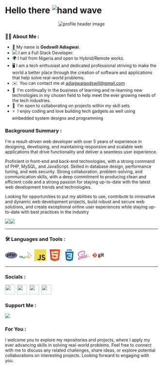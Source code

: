 Hello there ![hand wave](https://user-images.githubusercontent.com/18350557/176309783-0785949b-9127-417c-8b55-ab5a4333674e.gif)
===
<div align="center">
  <img src="https://media.giphy.com/media/M9gbBd9nbDrOTu1Mqx/giphy.gif" width="100" alt="profile header image" />
</div>

### :man_technologist: About Me :
* :name_badge: My name is <b>Godswill Adiagwai</b>.
* <img src="https://media.giphy.com/media/WUlplcMpOCEmTGBtBW/giphy.gif" width="30"> I am a Full Stack Developer.
* 🌍 I hail from Nigeria and open to Hybrid/Remote works.
* 🖥️ I am a tech enthusiast and dedicated professional striving to make the world a better place through the creation of software and applications that help solve real-world problems.
* ✉️  You can contact me at [adiagwaigodswill@gmail.com](mailto:adiagwaigodswill@gmail.com)
* 🧠  I'm continually in the business of learning and re-learning new technologies in my chosen field to help meet the ever growing needs of the tech industries.
* 🤝  I'm open to collaborating on projects within my skill sets
* ⚡  I enjoy coding and love building tech gadgets as well using embedded system designs and programming

### Background Summary :
I'm a result-driven web developer with over 5 years of experience in designing, developing, and maintaining responsive and scalable web applications that drive functionality and deliver a seamless user experience. 

Proficient in front-end and back-end technologies, with a strong command of PHP, MySQL, and JavaScript.
Skilled in database design, performance tuning, and web security. Strong collaboration, problem-solving, and communication skills, with a deep commitment to producing clean and efficient code and a strong passion for staying up-to-date with the latest web development trends and technologies.

Looking for opportunities to put my abilities to use, contribute to innovative and dynamic web development projects, build robust and secure web solutions, and create exceptional online user experiences while staying up-to-date with best practices in the industry


<a href="https://www.github.com/euroadams" target="_blank" rel="noreferrer"><img src="https://img.shields.io/github/followers/euroadams?logo=github&style=for-the-badge&color=0891b2&labelColor=1c1917" /></a><a href="https://www.twitter.com/euroadams" target="_blank" rel="noreferrer"><img src="https://img.shields.io/twitter/follow/euroadams?logo=twitter&style=for-the-badge&color=0891b2&labelColor=1c1917"/></a>

---

### :hammer_and_wrench: Languages and Tools :
<p>
<img src="https://github.com/devicons/devicon/blob/master/icons/php/php-original.svg" title="PHP" alt="PHP" width="40" height="40"/>&nbsp;
<img src="https://github.com/devicons/devicon/blob/master/icons/mysql/mysql-original-wordmark.svg" title="MySQL"  alt="MySQL" width="40" height="40"/>&nbsp;
<img src="https://github.com/devicons/devicon/blob/master/icons/javascript/javascript-original.svg" title="JavaScript" alt="JavaScript" width="40" height="40"/>&nbsp;
<img src="https://github.com/devicons/devicon/blob/master/icons/html5/html5-original.svg" title="HTML5" alt="HTML5" width="40" height="40"/>&nbsp;
<img src="https://github.com/devicons/devicon/blob/master/icons/css3/css3-plain-wordmark.svg" title="CSS3" alt="CSS3" width="40" height="40"/>&nbsp;
<img src="https://github.com/devicons/devicon/blob/master/icons/sass/sass-original.svg" title="Sass"  alt="Sass" width="40" height="40"/>&nbsp;
<img src="https://github.com/devicons/devicon/blob/master/icons/git/git-original-wordmark.svg" title="Git" **alt="Git" width="40" height="40"/>&nbsp;
</p>

<!--
<p align="left"><a href="https://www.php.net/" target="_blank" rel="noreferrer"><img src="https://raw.githubusercontent.com/danielcranney/readme-generator/main/public/icons/skills/php-colored.svg" width="36" height="36" alt="Python" /></a> <a href="https://www.javascript.com/" target="_blank" rel="noreferrer"><img src="https://raw.githubusercontent.com/danielcranney/readme-generator/main/public/icons/skills/javascript-colored.svg" width="36" height="36" alt="PostgreSQL" /></a> <a href="https://www.w3schools.com/html/" target="_blank" rel="noreferrer"><img src="https://raw.githubusercontent.com/danielcranney/readme-generator/main/public/icons/skills/html5-colored.svg" width="36" height="36" alt="PostgreSQL" /></a> <a href="https://www.mysql.com/" target="_blank" rel="noreferrer"><img src="https://raw.githubusercontent.com/danielcranney/readme-generator/main/public/icons/skills/mysql-colored.svg" width="36" height="36" alt="PostgreSQL" /></a> <a href="https://www.w3schools.com/css/" target="_blank" rel="noreferrer"><img src="https://raw.githubusercontent.com/danielcranney/readme-generator/main/public/icons/skills/css3-colored.svg" width="36" height="36" alt="PostgreSQL" /></a> <a href="https://www.sass-lang.com/" target="_blank" rel="noreferrer"><img src="https://raw.githubusercontent.com/danielcranney/readme-generator/main/public/icons/skills/sass-colored.svg" width="36" height="36" alt="PostgreSQL" /></a></p>
-->

---

### Socials :

<p align="left"><a href="https://www.github.com/euroadams" target="_blank" rel="noreferrer"><img src="https://raw.githubusercontent.com/danielcranney/readme-generator/main/public/icons/socials/github.svg" width="32" height="32" /></a>&nbsp;
<a href="https://www.linkedin.com/in/godswill-adiagwai" target="_blank" rel="noreferrer"><img src="https://raw.githubusercontent.com/danielcranney/readme-generator/main/public/icons/socials/linkedin.svg" width="32" height="32" /></a>&nbsp;
<a href="http://www.medium.com/@euroadams" target="_blank" rel="noreferrer"><img src="https://raw.githubusercontent.com/danielcranney/readme-generator/main/public/icons/socials/medium.svg" width="32" height="32" /></a>&nbsp;
<a href="https://www.twitter.com/euroadams" target="_blank" rel="noreferrer"><img src="https://raw.githubusercontent.com/danielcranney/readme-generator/main/public/icons/socials/twitter.svg" width="32" height="32" /></a></p>

<!--
---

### :fire: Badges :

#### My Stats
<a href="http://www.github.com/euroadams"><img src="https://github-readme-stats.vercel.app/api?username=euroadams&show_icons=true&hide=&count_private=true&title_color=0891b2&text_color=ffffff&icon_color=0891b2&bg_color=1c1917&hide_border=true&show_icons=true" alt="Euroadams's GitHub stats" /></a>
<a href="http://www.github.com/euroadams"><img src="https://github-readme-streak-stats.herokuapp.com/?user=euroadams&stroke=ffffff&background=1c1917&ring=0891b2&fire=0891b2&currStreakNum=ffffff&currStreakLabel=0891b2&sideNums=ffffff&sideLabels=ffffff&dates=ffffff&hide_border=true" /></a>

[![Top Langs](https://github-readme-stats.vercel.app/api/top-langs/?username=euroadams&layout=compact&theme=vision-friendly-dark)](https://github.com/anuraghazra/github-readme-stats)

<b>Top Repositories</b>

<div width="100%" align="center"><a href="https://github.com/euroadams/kranook" align="left"><img align="left" width="45%" src="https://github-readme-stats.vercel.app/api/pin/?username=euroadams&repo=kranook&title_color=0891b2&text_color=ffffff&icon_color=0891b2&bg_color=1c1917&hide_border=true&locale=en" /></a>
<a href="https://github.com/euroadams/ads-management-system" align="right"><img align="right" width="45%" src="https://github-readme-stats.vercel.app/api/pin/?username=euroadams&repo=ads-management-system&title_color=0891b2&text_color=ffffff&icon_color=0891b2&bg_color=1c1917&hide_border=true&locale=en" /></a>
<a href="https://github.com/euroadams/provident-funds" align="right"><img align="right" width="45%" src="https://github-readme-stats.vercel.app/api/pin/?username=euroadams&repo=provident-funds&title_color=0891b2&text_color=ffffff&icon_color=0891b2&bg_color=1c1917&hide_border=true&locale=en" /></a></div><br/><br/><br/><br/><br/>

---

### Work Gallerires

<div style="display: flex;">
<div><img src="https://raw.githubusercontent.com/euroadams/euroadams/master/assets/public/work-samples/cf-fp-1.jpg" alt="work sample image" style="max-width: 100%; height: auto;" /></div>
<div><img src="https://raw.githubusercontent.com/euroadams/euroadams/master/assets/public/work-samples/cf-fp-2.jpg" alt="work sample image" style="max-width: 100%; height: auto;" /></div>
<div><img src="https://raw.githubusercontent.com/euroadams/euroadams/master/assets/public/work-samples/cf-fp-3.jpg" alt="work sample image" style="max-width: 100%; height: auto;" /></div>
<div><img src="https://raw.githubusercontent.com/euroadams/euroadams/master/assets/public/work-samples/cf-fp-4.jpg" alt="work sample image" style="max-width: 100%; height: auto;" /></div>
<div><img src="https://raw.githubusercontent.com/euroadams/euroadams/master/assets/public/work-samples/cf-fp-5.jpg" alt="work sample image" style="max-width: 100%; height: auto;" /></div>
<div><img src="https://raw.githubusercontent.com/euroadams/euroadams/master/assets/public/work-samples/cf-bk-fp.jpg" alt="work sample image" style="max-width: 100%; height: auto;" /></div>
<div><img src="https://raw.githubusercontent.com/euroadams/euroadams/master/assets/public/work-samples/cf-bk-post.jpg" alt="work sample image" style="max-width: 100%; height: auto;" /></div>
<div><img src="https://raw.githubusercontent.com/euroadams/euroadams/master/assets/public/work-samples/paystack.jpg" alt="work sample image" style="max-width: 100%; height: auto;" /></div>
<div><img src="https://raw.githubusercontent.com/euroadams/euroadams/master/assets/public/work-samples/flutterwave.jpg" alt="work sample image" style="max-width: 100%; height: auto;" /></div>
<div><img src="https://raw.githubusercontent.com/euroadams/euroadams/master/assets/public/work-samples/monnify.jpg" alt="work sample image" style="max-width: 100%; height: auto;" /></div>
<div><img src="https://raw.githubusercontent.com/euroadams/euroadams/master/assets/public/work-samples/pf1.jpg" alt="work sample image" style="max-width: 100%; height: auto;" /></div>
<div><img src="https://raw.githubusercontent.com/euroadams/euroadams/master/assets/public/work-samples/pf2.jpg" alt="work sample image" style="max-width: 100%; height: auto;" /></div>
<div><img src="https://raw.githubusercontent.com/euroadams/euroadams/master/assets/public/work-samples/pf3.jpg" alt="work sample image" style="max-width: 100%; height: auto;" /></div>
<div><img src="https://raw.githubusercontent.com/euroadams/euroadams/master/assets/public/work-samples/pf4.jpg" alt="work sample image" style="max-width: 100%; height: auto;" /></div>
<div><img src="https://raw.githubusercontent.com/euroadams/euroadams/master/assets/public/work-samples/pf5.jpg" alt="work sample image" style="max-width: 100%; height: auto;" /></div>
<div><img src="https://raw.githubusercontent.com/euroadams/euroadams/master/assets/public/work-samples/pf6.jpg" alt="work sample image" style="max-width: 100%; height: auto;" /></div>
<div><img src="https://raw.githubusercontent.com/euroadams/euroadams/master/assets/public/work-samples/pms.jpg" alt="work sample image" style="max-width: 100%; height: auto;" /></div>
<div><img src="https://raw.githubusercontent.com/euroadams/euroadams/master/assets/public/work-samples/banner-ad-1.jpg" alt="work sample image" style="max-width: 100%; height: auto;" /></div>
<div><img src="https://raw.githubusercontent.com/euroadams/euroadams/master/assets/public/work-samples/banner-ad-2.jpg" alt="work sample image" style="max-width: 100%; height: auto;" /></div>
<div><img src="https://raw.githubusercontent.com/euroadams/euroadams/master/assets/public/work-samples/banner-ad-3.jpg" alt="work sample image" style="max-width: 100%; height: auto;" /></div>
<div><img src="https://raw.githubusercontent.com/euroadams/euroadams/master/assets/public/work-samples/text-ad-1.jpg" alt="work sample image" style="max-width: 100%; height: auto;" /></div>
<div><img src="https://raw.githubusercontent.com/euroadams/euroadams/master/assets/public/work-samples/text-ad-2.jpg" alt="work sample image" style="max-width: 100%; height: auto;" /></div>
</div>

---

### :writing_hand: Blog Posts :
<!-- BLOG-POST-LIST:START -->
<!-- BLOG-POST-LIST:END -->


### Support Me :

<a href="https://www.buymeacoffee.com/euroadams"><img src="https://cdn.buymeacoffee.com/buttons/v2/default-yellow.png" width="200" /></a>

### For You :
I welcome you to explore my repositories and projects, where I apply my ever advancing skills in solving real-world problems. Feel free to connect with me to discuss any related challenges, share ideas, or explore potential collaborations on interesting projects. Looking forward to engaging with you.

<!--
euroadams/euroadams is a ✨ special ✨ repository because its `README.md` (this file) appears on your GitHub profile.
You can click the Preview link to take a look at your changes.
-->

